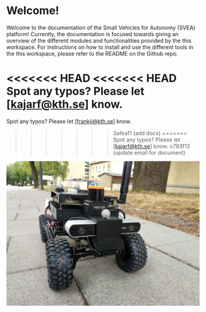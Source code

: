 # Welcome!

Welcome to the documentation of the Small Vehicles for Autonomy (SVEA) platform!
Currently, the documentation is focused towards giving an overview of the
different modules and functionalities provided by the this workspace.
For instructions on how to install and use the different tools in the
this workspace, please refer to the README on the Github repo.

<<<<<<< HEAD
<<<<<<< HEAD
Spot any typos? Please let [kajarf@kth.se] know.
=======
Spot any typos? Please let [frankji@kth.se] know.
>>>>>>> 3afea11 (add docs)
=======
Spot any typos? Please let [kajarf@kth.se] know.
>>>>>>> c793f13 (update email for document)

![svea vehicle](media/svea_headshot.jpg)

